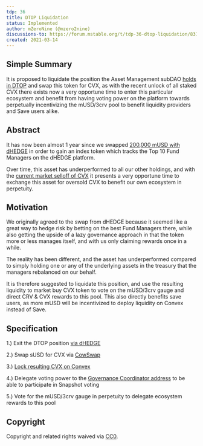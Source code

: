 ```yaml
---
tdp: 36
title: DTOP Liquidation
status: Implemented
author: mZeroNine (@mzero2nine)
discussions-to: https://forum.mstable.org/t/tdp-36-dtop-liquidation/831
created: 2021-03-14
---
```


## Simple Summary

It is proposed to liquidate the position the Asset Management subDAO [holds in DTOP](https://zapper.fi/account/0x67905d3e4fec0c85dce68195f66dc8eb32f59179) and swap this token for CVX, as with the recent unlock of all staked CVX there exists now a very opportune time to enter this particular ecosystem and benefit from having voting power on the platform towards perpetually incentivizing the mUSD/3crv pool to benefit liquidity providers and Save users alike.

## Abstract

It has now been almost 1 year since we swapped [200,000 mUSD with dHEDGE](https://forum.mstable.org/t/dao-treasury-management/416) in order to gain an index token which tracks the Top 10 Fund Managers on the dHEDGE platform. 

Over time, this asset has underperformed to all our other holdings, and with the [current market selloff of CVX](https://twitter.com/kamikaz_eth/status/1499771796803186689?s=21) it presents a very opportune time to exchange this asset for oversold CVX to benefit our own ecosystem in perpetuity.

## Motivation

We originally agreed to the swap from dHEDGE because it seemed like a great way to hedge risk by betting on the best Fund Managers there, while also getting the upside of a lazy governance approach in that the token more or less manages itself, and with us only claiming rewards once in a while.

The reality has been different, and the asset has underperformed compared to simply holding one or any of the underlying assets in the treasury that the managers rebalanced on our behalf. 

It is therefore suggested to liquidate this position, and use the resulting liquidity to market buy CVX token to vote on the mUSD/3crv gauge and direct CRV & CVX rewards to this pool. This also directly benefits save users, as more mUSD will be incentivized to deploy liquidity on Convex instead of Save. 

## Specification

1.) Exit the DTOP position [via dHEDGE](https://app.dhedge.org/pool/0x0f4c00139602ab502bc7c1c0e71d6cb72a9fb0e7)

2.) Swap sUSD for CVX via [CowSwap](https://cowswap.exchange/#/swap)

3.) [Lock resulting CVX on Convex](https://www.convexfinance.com/lock-cvx)

4.) Delegate voting power to the [Governance Coordinator address](https://etherscan.io/address/0x908db31ce01dc42c8b712f9156e969bc65023119) to be able to participate in Snapshot voting

5.) Vote for the mUSD/3crv gauge in perpetuity to delegate ecosystem rewards to this pool

## Copyright

Copyright and related rights waived via [CC0](https://creativecommons.org/publicdomain/zero/1.0/).

